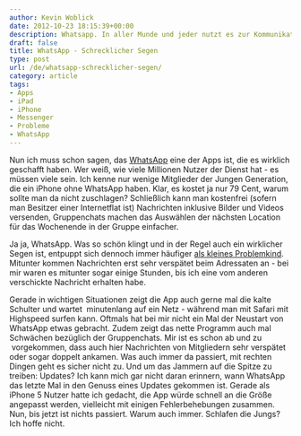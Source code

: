 ```yaml
---
author: Kevin Woblick
date: 2012-10-23 18:15:39+00:00
description: Whatsapp. In aller Munde und jeder nutzt es zur Kommunikation. Doch was so toll scheint, hat auch seine Schattenseiten.
draft: false
title: WhatsApp - Schrecklicher Segen
type: post
url: /de/whatsapp-schrecklicher-segen/
category: article
tags:
- Apps
- iPad
- iPhone
- Messenger
- Probleme
- WhatsApp
---
```


Nun ich muss schon sagen, das [WhatsApp](http://www.whatsapp.com/) eine der Apps ist, die es wirklich geschafft haben. Wer weiß, wie viele Millionen Nutzer der Dienst hat - es müssen viele sein. Ich kenne nur wenige Mitglieder der Jungen Generation, die ein iPhone ohne WhatsApp haben. Klar, es kostet ja nur 79 Cent, warum sollte man da nicht zuschlagen? Schließlich kann man kostenfrei (sofern man Besitzer einer Internetflat ist) Nachrichten inklusive Bilder und Videos versenden, Gruppenchats machen das Auswählen der nächsten Location für das Wochenende in der Gruppe einfacher.

Ja ja, WhatsApp. Was so schön klingt und in der Regel auch ein wirklicher Segen ist, entpuppt sich dennoch immer häufiger [als kleines Problemkind](http://com-pliziert.de/wenn-der-whatsapp-messenger-probleme-macht-oder-sich-aufhangt/). Mitunter kommen Nachrichten erst sehr verspätet beim Adressaten an - bei mir waren es mitunter sogar einige Stunden, bis ich eine vom anderen verschickte Nachricht erhalten habe.

Gerade in wichtigen Situationen zeigt die App auch gerne mal die kalte Schulter und wartet  minutenlang auf ein Netz - während man mit Safari mit Highspeed surfen kann. Oftmals hat bei mir nicht ein Mal der Neustart von WhatsApp etwas gebracht.
Zudem zeigt das nette Programm auch mal Schwächen bezüglich der Gruppenchats. Mir ist es schon ab und zu  vorgekommen, dass auch hier Nachrichten von Mitgliedern sehr verspätet oder sogar doppelt ankamen. Was auch immer da passiert, mit rechten Dingen geht es sicher nicht zu.
Und um das Jammern auf die Spitze zu treiben: Updates? Ich kann mich gar nicht daran erinnern, wann WhatsApp das letzte Mal in den Genuss eines Updates gekommen ist. Gerade als iPhone 5 Nutzer hatte ich gedacht, die App würde schnell an die Größe angepasst werden, vielleicht mit einigen Fehlerbehebungen zusammen. Nun, bis jetzt ist nichts passiert. Warum auch immer. Schlafen die Jungs? Ich hoffe nicht.
